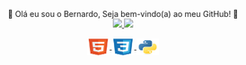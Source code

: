 <div align="center"> 👋 Olá eu sou o Bernardo, Seja bem-vindo(a) ao meu GitHub! 🔭


<div align="center"> 
    <a href="https://github.com/Bernardo-03P">
  <img height="165em" src="https://github-readme-stats.vercel.app/api?username=Bernardo-03P&show_icons=true&theme=tokyonight&include_all_commits=true&count_private=true"/>
  <img height="165em" src="https://github-readme-stats.vercel.app/api/top-langs/?username=Bernardo-03P&layout=compact&langs_count=7&theme=tokyonight"/>
</div>


<div align="center" style="display: inline_block"><br>
    <img align="center" alt="Rafa-HTML" height="30" width="40" src="https://raw.githubusercontent.com/devicons/devicon/master/icons/html5/html5-original.svg">
    <img align="center" alt="Rafa-CSS" height="30" width="40" src="https://raw.githubusercontent.com/devicons/devicon/master/icons/css3/css3-original.svg">
    <img align="center" alt="Rafa-Python" height="30" width="40" src="https://raw.githubusercontent.com/devicons/devicon/master/icons/python/python-original.svg">
</div>

  ##

